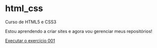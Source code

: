 # html_css
 Curso de HTML5 e CSS3

 Estou aprendendo a criar sites e agora vou gerenciar meus repositórios!


<a href= "https://lucaspaschini.github.io/html_css/exercicios/ex001/index.html">Executar o exercício 001</a>